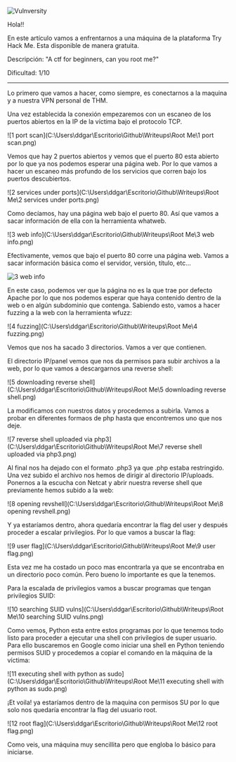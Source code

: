 ![Vulnversity](https://imgur.com/VWmhR9j.png)

Hola!!

En este artículo vamos a enfrentarnos a una máquina de la plataforma Try Hack Me. Esta disponible de manera gratuita.

Descripción: "A ctf for beginners, can you root me?"

Dificultad: 1/10

--------------------------------------------------------

Lo primero que vamos a hacer, como siempre, es conectarnos a la maquina y a nuestra VPN personal de THM.

Una vez establecida la conexión empezaremos con un escaneo de los puertos abiertos en la IP de la víctima bajo el protocolo TCP.

![1 port scan](C:\Users\ddgar\Escritorio\Github\Writeups\Root Me\1 port scan.png)

Vemos que hay 2 puertos abiertos y vemos que el puerto 80 esta abierto por lo que ya nos podemos esperar una página web. Por lo que vamos a hacer un escaneo más profundo de los servicios que corren bajo los puertos descubiertos.

![2 services under ports](C:\Users\ddgar\Escritorio\Github\Writeups\Root Me\2 services under ports.png)

Como decíamos, hay una página web bajo el puerto 80. Así que vamos a sacar información de ella con la herramienta whatweb.

![3 web info](C:\Users\ddgar\Escritorio\Github\Writeups\Root Me\3 web info.png)

Efectivamente, vemos que bajo el puerto 80 corre una página web. Vamos a sacar información básica como el servidor, versión, título, etc...

 ![3 web info](https://imgur.com/S4FHe00.png)

En este caso, podemos ver que la página no es la que trae por defecto Apache por lo que nos podemos esperar que haya contenido dentro de la web o en algún subdominio que contenga. Sabiendo esto, vamos a hacer fuzzing a la web con la herramienta wfuzz:

![4 fuzzing](C:\Users\ddgar\Escritorio\Github\Writeups\Root Me\4 fuzzing.png)

Vemos que nos ha sacado 3 directorios. Vamos a ver que contienen.

El directorio IP/panel vemos que nos da permisos para subir archivos a la web, por lo que vamos a descargarnos una reverse shell:

![5 downloading reverse shell](C:\Users\ddgar\Escritorio\Github\Writeups\Root Me\5 downloading reverse shell.png)

La modificamos con nuestros datos y procedemos a subirla. Vamos a probar en diferentes formaos de php hasta que encontremos uno que nos deje.

![7 reverse shell uploaded via php3](C:\Users\ddgar\Escritorio\Github\Writeups\Root Me\7 reverse shell uploaded via php3.png)

Al final nos ha dejado con el formato .php3 ya que .php estaba restringido. Una vez subido el archivo nos hemos de dirigir al directorio IP/uploads. Ponernos a la escucha con Netcat y abrir nuestra reverse shell que previamente hemos subido a la web:

![8 opening revshell](C:\Users\ddgar\Escritorio\Github\Writeups\Root Me\8 opening revshell.png)

Y ya estaríamos dentro, ahora quedaría encontrar la flag del user y después proceder a escalar privilegios. Por lo que vamos a buscar la flag:

![9 user flag](C:\Users\ddgar\Escritorio\Github\Writeups\Root Me\9 user flag.png)

Esta vez me ha costado un poco mas encontrarla ya que se encontraba en un directorio poco común. Pero bueno lo importante es que la tenemos.

Para la escalada de privilegios vamos a buscar programas que tengan privilegios SUID:

![10 searching SUID vulns](C:\Users\ddgar\Escritorio\Github\Writeups\Root Me\10 searching SUID vulns.png)

Como vemos, Python esta entre estos programas por lo que tenemos todo listo para proceder a ejecutar una shell con privilegios de super usuario. Para ello buscaremos en Google como iniciar una shell en Python teniendo permisos SUID y procedemos a copiar el comando en la máquina de la víctima:

![11 executing shell with python as sudo](C:\Users\ddgar\Escritorio\Github\Writeups\Root Me\11 executing shell with python as sudo.png)

¡Et voila! ya estaríamos dentro de la maquina con permisos SU por lo que solo nos quedaría encontrar la flag del usuario root. 

![12 root flag](C:\Users\ddgar\Escritorio\Github\Writeups\Root Me\12 root flag.png)

Como veis, una máquina muy sencillita pero que engloba lo básico para iniciarse.